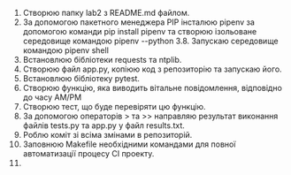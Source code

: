 1. Створюю папку lab2 з README.md файлом.
2. За допомогою пакетного менеджера PIP інсталюю pipenv за допомогою команди pip install pipenv та створюю ізольоване середовище командою pipenv --python 3.8. Запускаю середовище командою pipenv shell
3. Встановлюю бібліотеки requests та ntplib.
4. Створюю файл app.py, копіюю код з репозиторію та запускаю його.
5. Встановлюю бібліотеку pytest.
6. Створюю функцію, яка виводить вітальне повідомлення, відповідно до часу АМ/РМ
7. Створюю тест, що буде перевіряти цю функцію.
8. За допомогою операторів > та >> направляю результат виконання файлів tests.py та app.py у файл results.txt.
9. Роблю коміт зі всіма змінами в репозиторій.
10. Заповнюю Makefile необхідними командами для повної автоматизації процесу СІ проекту.
11. 